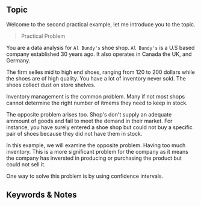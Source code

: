 ## Topic

Welcome to the second practical example, let me introduce you to the topic.

> Practical Problem

 You are a data analysis for `Al Bundy's` shoe shop. `Al Bundy's` is a U.S based company established 30 years ago. It also operates in Canada the UK, and Germany.

 The firm selles mid to high end shoes, ranging from 120 to 200 dollars while the shoes are of high quality. You have a lot of inventory never sold. The shoes collect dust on store shelves.

 Inventory management is the common problem. Many if not most shops cannot determine the right number of itmems they need to keep in stock. 
 
 The opposite problem arises too. Shop's don't supply an adequate ammount of goods and fail to meet the demand in their market. For instance, you have surely entered a shoe shop but could not buy a specific pair of shoes because they did not have them in stock.


In this example, we will examine the opposite problem. Having too much inventory. This is  a more significant problem for the company as it means the company has inversted in producing or purchasing the product but could not sell it.

One way to solve this problem is by using confidence intervals.




## Keywords & Notes

